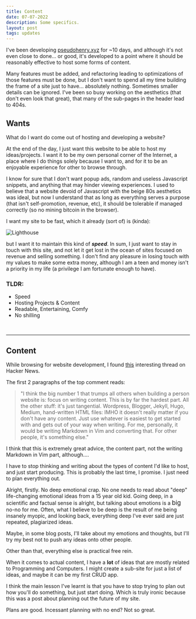 ```yaml
---
title: Content
date: 07-07-2022
description: Some specifics.
layout: post
tags: updates
---
```


I've been developing [pseudohenry.xyz](/) for ~10 days, and although it's not even close to done... or good, it's developed to a point where it should be reasonably effective to host some forms of content. 

Many features must be added, and refactoring leading to optimizations of those features must be done, but I don't want to spend all my time building the frame of a site just to have... absolutely nothing. Sometimes smaller details can be ignored. I've been so busy working on the aesthetics (that don't even look that great), that many of the sub-pages in the header lead to 404s.

## Wants

What do I want do come out of hosting and developing a website? 

At the end of the day, I just want this website to be able to host my ideas/projects. I want it to be my own personal corner of the Internet, a place where I do things solely because I want to, and for it to be an enjoyable experience for other to browse through.

I know for sure that I don't want popup ads, random and useless Javascript snippets, and anything that may hinder viewing experiences. I used to believe that a website devoid of Javascript with the beige 80s aesthetics was ideal, but now I understand that as long as everything serves a purpose (that isn't self-promotion, revenue, etc), it should be tolerable if managed correctly (so no mining bitcoin in the browser).

I want my site to be fast, which it already (sort of) is (kinda):

![Lighthouse](/src/assets/blog/lighthouse.png)

but I want it to maintain this kind of ***speed***. In sum, I just want to stay in touch with this site, and not let it get lost in the ocean of sites focused on revenue and selling something. I don't find any pleasure in losing touch with my values to make some extra money, although I am a teen and money isn't a priority in my life (a privilege I am fortunate enough to have).

### TLDR:
- Speed
- Hosting Projects & Content
- Readable, Entertaining, Comfy
- No shilling


<br>
<hr>

## Content

While browsing for website development, I found [this](https://news.ycombinator.com/item?id=27173728) interesting thread on Hacker News.

The first 2 paragraphs of the top comment reads:
> "I think the big number 1 that trumps all others when building a person website is: focus on writing content. This is by far the hardest part. All the other stuff: it's just tangential. Wordpress, Blogger, Jekyll, Hugo, Medium, hand-written HTML files: IMHO it doesn't really matter if you don't have any content. Just use whatever is easiest to get started with and gets out of your way when writing. For me, personally, it would be writing Markdown in Vim and converting that. For other people, it's something else."

I think that this is extremely great advice, the content part, not the writing Markdown in Vim part, although....

I have to stop thinking and writing about the types of content I'd like to host, and just start producing. This is probably the last time, I promise. I just need to plan everything out.

Alright, firstly. No deep emotional crap. No one needs to read about "deep" life-changing emotional ideas from a 15 year old kid. Going deep, in a scientific and factual sense is alright, but talking about emotions is a <big>big</big> no-no for me. Often, what I believe to be deep is the result of me being insanely myopic, and looking back, everything deep I've ever said are just repeated, plagiarized ideas.

Maybe, in some blog posts, I'll take about my emotions and thoughts, but I'll try my best not to push any ideas onto other people.

Other than that, everything else is practical free rein. 

When it comes to actual content, I have a **lot** of ideas that are mostly related to Programming and Computers. I might create a sub-site for just a list of ideas, and maybe it can be my first CRUD app. 

I think the main lesson I've learnt is that you have to stop trying to plan out how you'll do something, but just start doing. Which is truly ironic because this was a post about planning out the future of my site.

Plans are good. Incessant planning with no end? Not so great.
